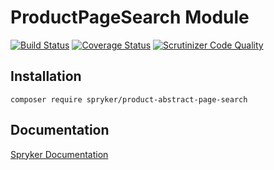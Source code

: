 # ProductPageSearch Module
[![Build Status](https://travis-ci.org/spryker/ProductPageSearch.svg)](https://travis-ci.org/spryker/ProductPageSearch)
[![Coverage Status](https://coveralls.io/repos/github/spryker/ProductPageSearch/badge.svg)](https://coveralls.io/github/spryker/ProductPageSearch)
[![Scrutinizer Code Quality](https://scrutinizer-ci.com/g/spryker/ProductPageSearch/badges/quality-score.png?b=master)](https://scrutinizer-ci.com/g/spryker/ProductPageSearch/?branch=master)

## Installation

```
composer require spryker/product-abstract-page-search
```

## Documentation

[Spryker Documentation](https://spryker.github.io)

